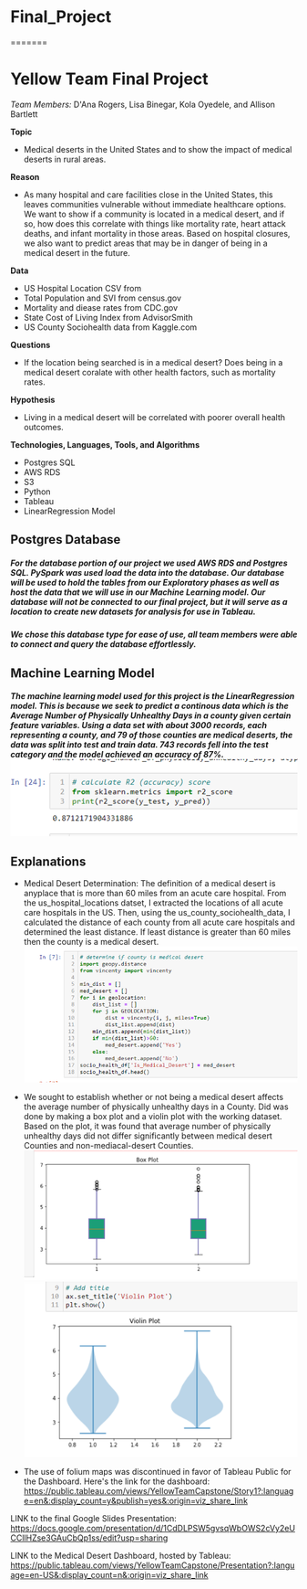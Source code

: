 
# Final_Project

=======
# Yellow Team Final Project
*Team Members:* D'Ana Rogers, Lisa Binegar, Kola Oyedele, and Allison Bartlett

**Topic**
- Medical deserts in the United States and to show the impact of medical deserts in rural areas. 

**Reason**
- As many hospital and care facilities close in the United States, this leaves communities vulnerable without immediate healthcare options. We want to show if a community is located in a medical desert, and if so, how does this correlate with things like mortality rate, heart attack deaths, and infant mortality in those areas. Based on hospital closures, we also want to predict areas that may be in danger of being in a medical desert in the future. 

**Data**
- US Hospital Location CSV from 
- Total Population and SVI from census.gov 
- Mortality and diease rates from CDC.gov
- State Cost of Living Index from AdvisorSmith
- US County Sociohealth data from Kaggle.com

**Questions**
- If the location being searched is in a medical desert? Does being in a medical desert coralate with other health factors, such as mortality rates. 

**Hypothesis** 
- Living in a medical desert will be correlated with poorer overall health outcomes. 

**Technologies, Languages, Tools, and Algorithms**
- Postgres SQL
- AWS RDS
- S3
- Python
- Tableau
- LinearRegression Model

## Postgres Database

##### For the database portion of our project we used AWS RDS and Postgres SQL. PySpark was used load the data into the database. Our database will be used to hold the tables from our Exploratory phases as well as host the data that we will use in our Machine Learning model. Our database will not be connected to our final project, but it will serve as a location to create new datasets for analysis for use in Tableau.
##### We chose this database type for ease of use, all team members were able to connect and query the database effortlessly.

## Machine Learning Model

##### The machine learning model used for this project is the LinearRegression model. This is because we seek to predict a continous data which is the Average Number of Physically Unhealthy Days in a county given certain feature variables. Using a data set with about 3000 records, each representing a county, and 79 of those counties are medical deserts, the data was split into test and train data. 743 records fell into the test category and the model achieved an accuracy of 87%.   ![LinearRegression_Model_Accuracy](Resources/model_accuracy_score.PNG)

## Explanations

* Medical Desert Determination: The definition of a medical desert is anyplace that is more than 60 miles from an acute care hospital. From the us_hospital_locations datset, I extracted the locations of all acute care hospitals in the US. Then, using the us_county_sociohealth_data, I calculated the distance of each county from all acute care hospitals and determined the least distance. If least distance is greater than 60 miles then the county is a medical desert.  
![Medical_Deserts_Determination_Code](Resources/medical_desert_determination_code.PNG)

* We sought to establish whether or not being a medical desert affects the average number of physically unhealthy days in a County. Did was done by making a box plot and a violin plot with the working dataset. Based on the plot, it was found that average number of physically unhealthy days did not differ significantly between medical desert Counties and non-mediacal-desert Counties.
![Box-Plot_for_Physically_Unhealthy_Days](Resources/box_plot_for_unhealthy_days.PNG) 
![Violin-Plot_for_Physically_Unhealthy_Days](Resources/violin_plot_for_unhealthy_days.PNG)


* The use of folium maps was discontinued in favor of Tableau Public for the Dashboard. Here's the link for the dashboard:
https://public.tableau.com/views/YellowTeamCapstone/Story1?:language=en&:display_count=y&publish=yes&:origin=viz_share_link

LINK to the final Google Slides Presentation: 
https://docs.google.com/presentation/d/1CdDLPSW5gvsqWbOWS2cVy2eUCCllHZse3GAuCbQp1ss/edit?usp=sharing 

LINK to the Medical Desert Dashboard, hosted by Tableau: 
https://public.tableau.com/views/YellowTeamCapstone/Presentation?:language=en-US&:display_count=n&:origin=viz_share_link
